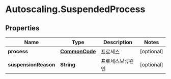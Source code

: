 # Autoscaling.SuspendedProcess

## Properties
Name | Type | Description | Notes
------------ | ------------- | ------------- | -------------
**process** | [**CommonCode**](CommonCode.md) | 프로세스 | [optional] 
**suspensionReason** | **String** | 프로세스보류원인 | [optional] 


